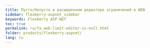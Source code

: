 ```yaml
---
title: Пусто/Непусто в расширенном редакторе ограничений в WEB
sidebar: flexberry-aspnet_sidebar
keywords: Flexberry ASP-NET
toc: true
permalink: ru/fa_web-limit-editor-is-null.html
folder: products/flexberry-aspnet/
lang: ru
---
```



